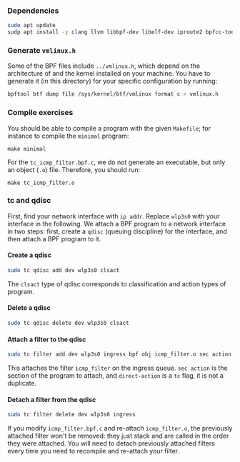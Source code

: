 ### Dependencies

```sh
sudo apt update
sudp apt install -y clang llvm libbpf-dev libelf-dev iproute2 bpfcc-tools libc6-dev-i386
```

### Generate `vmlinux.h`

Some of the BPF files include `../vmlinux.h`, which depend on
the architecture of and the kernel installed on your machine. You have to
generate it (in this directory) for your specific configuration by running:

```sh
bpftool btf dump file /sys/kernel/btf/vmlinux format c > vmlinux.h
```

### Compile exercises

You should be able to compile a program with the given `Makefile`; for instance
to compile the `minimal` program:

```
make minimal
```

For the `tc_icmp_filter.bpf.c`, we do not generate an executable, but only an
object (`.o`) file. Therefore, you should run:

```
make tc_icmp_filter.o
```

### tc and qdisc

First, find your network interface with `ip addr`. Replace `wlp3s0` with your
interface in the following.
We attach a BPF program to a network interface in two steps: first, create a
`qdisc` (queuing discipline) for the interface, and then attach a BPF program
to it.

#### Create a qdisc

```sh
sudo tc qdisc add dev wlp3s0 clsact
```

The `clsact` type of qdisc corresponds to classification and action types of
program.

#### Delete a qdisc

```sh
sudo tc qdisc delete dev wlp3s0 clsact
```

#### Attach a filter to the qdisc

```sh
sudo tc filter add dev wlp3s0 ingress bpf obj icmp_filter.o sec action direct-action
```

This attaches the filter `icmp_filter` on the ingress queue. `sec action` is
the section of the program to attach, and `direct-action` is a `tc` flag, it is
not a duplicate.

#### Detach a filter from the qdisc

```sh
sudo tc filter delete dev wlp3s0 ingress
```

If you modify `icmp_filter.bpf.c` and re-attach `icmp_filter.o`, the previously
attached filter won't be removed: they just stack and are called in the order
they were attached.  You will need to detach previously attached filters every
time you need to recompile and re-attach your filter.
